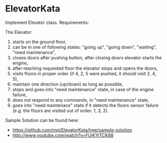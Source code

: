 ElevatorKata
============

Implement Elevator class. Requirements:

The Elevator:
 1. starts on the ground floor,
 2. can be in one of following states: "going up", "going down", "waiting", "need maintenance",
 3. closes doors after pushing button, after closing doors elevator starts the engine,
 4. after reaching requested floor the elevator stops and opens the doors,
 5. visits floors in proper order (if 4, 2, 5 were pushed, it should visit 2, 4, 5),
 6. maintain one direction (up/down) as long as possible,
 7. stops and goes into "need maintenance" state, in case of the engine failure,
 8. does not respond to any commands, in "need maintenance" state,
 9. goes into "need maintenace" state if it detects the floors sensor failure (e.g. the floors are visited out of order: 1, 3, 2).

Sample Solution can be found here:
 * https://github.com/mpi/ElevatorKata/tree/sample-solution
 * http://www.youtube.com/watch?v=FUjKYiTCK88
